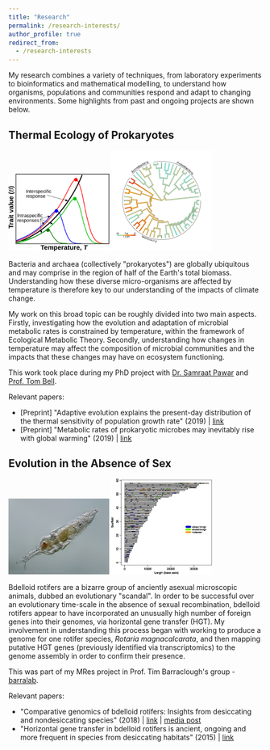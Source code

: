```yaml
---
title: "Research"
permalink: /research-interests/
author_profile: true
redirect_from: 
  - /research-interests
---
```


My research combines a variety of techniques, from laboratory experiments to bioinformatics and mathematical modelling, to understand how organisms,
populations and communities respond and adapt to changing environments. Some highlights from past and ongoing projects are shown below.

## Thermal Ecology of Prokaryotes

<p float="left">
  <img src="/images/conceptual_TPC.png" width="200" />
  <img src="/images/Tpk_evolution.png" width="200" />
</p>

Bacteria and archaea (collectively "prokaryotes") are globally ubiquitous and may
comprise in the region of half of the Earth's total biomass. Understanding how these
diverse micro-organisms are affected by temperature is therefore key to our understanding
of the impacts of climate change.

My work on this broad topic can be roughly divided into two main aspects. Firstly,
investigating how the evolution and adaptation of microbial metabolic rates is
constrained by temperature, within the framework of Ecological Metabolic Theory. Secondly,
understanding how changes in temperature may affect the composition of microbial communities
and the impacts that these changes may have on ecosystem functioning.

This work took place during my PhD project with [Dr. Samraat Pawar](https://mhasoba.pythonanywhere.com/pawarlab/default/index "Pawar Lab") 
and [Prof. Tom Bell](https://bellmicrobelab.wordpress.com "Bell Lab").

Relevant papers: 

  * [Preprint] "Adaptive evolution explains the present-day distribution of the thermal sensitivity of population growth rate" (2019) &#124; [link](https://www.biorxiv.org/content/10.1101/712885v1.abstract)
  * [Preprint] "Metabolic rates of prokaryotic microbes may inevitably rise with global warming" (2019)  &#124; [link](https://www.biorxiv.org/content/10.1101/524264v1.abstract)

## Evolution in the Absence of Sex

<p float="left">
  <img src="/images/Rotaria-neptunoida.jpg" width="200" />
  <img src="/images/Eyres2015_Fig4.png" width="200" />
</p>

Bdelloid rotifers are a bizarre group of anciently asexual microscopic animals, dubbed
an evolutionary "scandal". In order to be successful over an evolutionary time-scale in
the absence of sexual recombination, bdelloid rotifers appear to have incorporated an 
unusually high number of foreign genes into their genomes, via horizontal gene transfer (HGT). 
My involvement in understanding this process began with working to produce a genome for
one rotifer species, *Rotaria magnacalcarata*, and then mapping putative HGT genes (previously
identified via transcriptomics) to the genome assembly in order to confirm their presence.

This was part of my MRes project in Prof. Tim Barraclough's group - [barralab](http://barralab.bio.ic.ac.uk/).

Relevant papers: 
  * "Comparative genomics of bdelloid rotifers: Insights from desiccating and nondesiccating species" (2018) &#124; [link](https://doi.org/10.1371/journal.pbio.2004830) &#124; [media post](https://www.imperial.ac.uk/news/185867/we-still-dont-know-strange-celibate/)
  * "Horizontal gene transfer in bdelloid rotifers is ancient, ongoing and more frequent in species from desiccating habitats" (2015) &#124; [link](http://bmcbiol.biomedcentral.com/articles/10.1186/s12915-015-0202-9)

